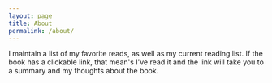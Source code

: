 ```yaml
---
layout: page
title: About
permalink: /about/
---
```



I maintain a list of my favorite reads, as well as my current reading list. If the book has a clickable link, that mean's I've read it and the link will take you to a summary and my thoughts about the book.
